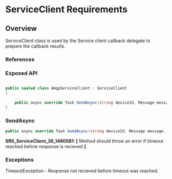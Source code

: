 # ServiceClient Requirements

## Overview

ServiceClient class is used by the Service client callback delegate to prepare the callback results.

### References

### Exposed API

```csharp

public sealed class AmqpServiceClient : ServiceClient
{
    ...
    public async override Task SendAsync(string deviceId, Message message, TimeSpan? timeout = null)
}
```

### SendAsync

```csharp
public async override Task SendAsync(string deviceId, Message message, TimeSpan? timeout = null)
```

**SRS_ServiceClient_36_1480581: [** Method should throw an error if timeout reached before response is recieved **]**

### Exceptions

TimeoutException - Response not recieved before timeout was reached.
